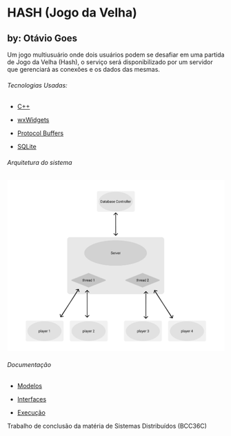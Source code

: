 # HASH (Jogo da Velha)

## by: Otávio Goes

Um jogo multiusuário onde dois usuários podem se desafiar em uma partida de Jogo da Velha (Hash), o serviço será disponibilizado por um servidor que gerenciará as conexões e os dados das mesmas.

###### Tecnologias Usadas:

   - [C++](http://www.cplusplus.org/)

   - [wxWidgets](https://www.wxwidgets.org/)

   - [Protocol Buffers](https://developers.google.com/protocol-buffers)

   - [SQLite](https://www.sqlite.org/index.html)


###### Arquitetura do sistema

![Arquitetura](architecture.png)



###### Documentação

   - [Modelos](docs/models.md)

   - [Interfaces](docs/interfaces.md)

   - [Execução](docs/execute.md)



Trabalho de conclusão da matéria de Sistemas Distribuídos (BCC36C)
